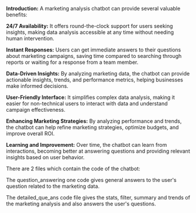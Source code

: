 **Introduction:**
A marketing analysis chatbot can provide several valuable benefits:

**24/7 Availability:** It offers round-the-clock support for users seeking insights, making data analysis accessible at any time without needing human intervention.

**Instant Responses:** Users can get immediate answers to their questions about marketing campaigns, saving time compared to searching through reports or waiting for a response from a team member.

**Data-Driven Insights:** By analyzing marketing data, the chatbot can provide actionable insights, trends, and performance metrics, helping businesses make informed decisions.

**User-Friendly Interface:** It simplifies complex data analysis, making it easier for non-technical users to interact with data and understand campaign effectiveness.

**Enhancing Marketing Strategies:** By analyzing performance and trends, the chatbot can help refine marketing strategies, optimize budgets, and improve overall ROI.

**Learning and Improvement:** Over time, the chatbot can learn from interactions, becoming better at answering questions and providing relevant insights based on user behavior.

There are 2 files which contain the code of the chatbot:

The question_answering one code gives general answers to the user's question related to the marketing data.

The detailed_que_ans code file gives the stats, filter, summary and trends of the marketing analysis and also answers the user's questions.
